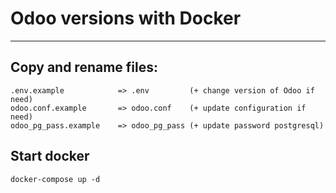 # Odoo versions with Docker

---

## Copy and rename files:

```
.env.example            => .env         (+ change version of Odoo if need)
odoo.conf.example       => odoo.conf    (+ update configuration if need)
odoo_pg_pass.example    => odoo_pg_pass (+ update password postgresql)
```

## Start docker

```
docker-compose up -d
```
